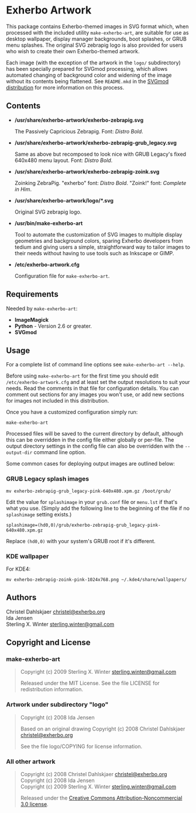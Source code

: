 Exherbo Artwork
===============

This package contains Exherbo-themed images in SVG format which, when processed
with the included utility `make-exherbo-art`, are suitable for use as desktop
wallpaper, display manager backgrounds, boot splashes, or GRUB menu splashes.
The original SVG zebrapig logo is also provided for users who wish to create
their own Exherbo-themed artwork.

Each image (with the exception of the artwork in the `logo/` subdirectory) has
been specially prepared for SVGmod processing, which allows automated changing
of background color and widening of the image without its contents being
flattened. See `README.mkd` in the
[SVGmod distribution](http://github.com/replica/svgmod/tree/master/) for more
information on this process.


Contents
--------

* **/usr/share/exherbo-artwork/exherbo-zebrapig.svg**

  The Passively Capricious Zebrapig. Font: *Distro Bold*.

* **/usr/share/exherbo-artwork/exherbo-zebrapig-grub_legacy.svg**

  Same as above but recomposed to look nice with GRUB Legacy's fixed 640x480
  menu layout. Font: *Distro Bold*.

* **/usr/share/exherbo-artwork/exherbo-zebrapig-zoink.svg**

  Zoinking ZebraPig. "exherbo" font: *Distro Bold*. "Zoink!" font: *Complete in
  Him*.

* **/usr/share/exherbo-artwork/logo/*.svg**

  Original SVG zebrapig logo.

* **/usr/bin/make-exherbo-art**

  Tool to automate the customization of SVG images to multiple display
  geometries and background colors, sparing Exherbo developers from tedium and
  giving users a simple, straightforward way to tailor images to their needs
  without having to use tools such as Inkscape or GIMP.

* **/etc/exherbo-artwork.cfg**

  Configuration file for `make-exherbo-art`.


Requirements
------------

Needed by `make-exherbo-art`:

* **ImageMagick**
* **Python** - Version 2.6 or greater.
* **SVGmod**


Usage
-----

For a complete list of command line options see `make-exherbo-art --help`.

Before using `make-exherbo-art` for the first time you should edit
`/etc/exherbo-artwork.cfg` and at least set the output resolutions to suit
your needs. Read the comments in that file for configuration details. You can
comment out sections for any images you won't use, or add new sections for
images not included in this distribution.

Once you have a customized configuration simply run:

    make-exherbo-art

Processed files will be saved to the current directory by default, although
this can be overridden in the config file either globally or per-file. The
output directory settings in the config file can also be overridden with the
`--output-dir` command line option.

Some common cases for deploying output images are outlined below:


### GRUB Legacy splash images

    mv exherbo-zebrapig-grub_legacy-pink-640x480.xpm.gz /boot/grub/

Edit the value for `splashimage` in your `grub.conf` file or `menu.lst` if
that's what you use. (Simply add the following line to the beginning of the
file if no `splashimage` setting exists.)

    splashimage=(hd0,0)/grub/exherbo-zebrapig-grub_legacy-pink-640x480.xpm.gz

Replace `(hd0,0)` with your system's GRUB root if it's different.


### KDE wallpaper

For KDE4:

    mv exherbo-zebrapig-zoink-pink-1024x768.png ~/.kde4/share/wallpapers/


Authors
-------

Christel Dahlskjaer <christel@exherbo.org>  
Ida Jensen  
Sterling X. Winter <sterling.winter@gmail.com>


Copyright and License
---------------------

### make-exherbo-art
> Copyright (c) 2009 Sterling X. Winter <sterling.winter@gmail.com>
>
> Released under the MIT License. See the file LICENSE for redistribution
> information.

### Artwork under subdirectory "logo"
> Copyright (c) 2008 Ida Jensen
>
> Based on an original drawing Copyright (c) 2008 Christel Dahlskjaer
> <christel@exherbo.org>
>
> See the file logo/COPYING for license information.

### All other artwork
> Copyright (c) 2008 Christel Dahlskjaer <christel@exherbo.org>  
> Copyright (c) 2008 Ida Jensen  
> Copyright (c) 2009 Sterling X. Winter <sterling.winter@gmail.com>
>
> Released under the [Creative Commons Attribution-Noncommercial 3.0
> license](http://creativecommons.org/licenses/by-nc/3.0/).
